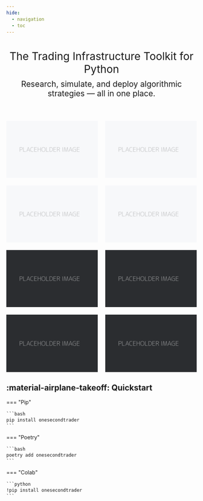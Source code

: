 ```yaml
---
hide:
  - navigation
  - toc
---
```


<h1 style="text-align: center; margin-bottom: 10px; font-weight: normal; color: var(--md-default-fg-color);">
  The Trading Infrastructure Toolkit for Python
</h1>

<p style="text-align: center; font-size: 1.5em; color: var(--md-default-fg-color); margin-top: 0; margin-bottom: 60px;">
  Research, simulate, and deploy algorithmic strategies — all in one place.
</p>


<div class="image-grid-light" style="display: grid; grid-template-columns: 1fr 1fr; grid-template-rows: 1fr 1fr; gap: 20px; margin: 20px 0;">
  <img src="images/placeholder-light.png" alt="Chart 1" style="width: 100%; height: auto;">
  <img src="images/placeholder-light.png" alt="Chart 2" style="width: 100%; height: auto;">
  <img src="images/placeholder-light.png" alt="Chart 3" style="width: 100%; height: auto;">
  <img src="images/placeholder-light.png" alt="Chart 4" style="width: 100%; height: auto;">
</div>

<div class="image-grid-dark" style="display: grid; grid-template-columns: 1fr 1fr; grid-template-rows: 1fr 1fr; gap: 20px; margin: 20px 0;">
  <img src="images/placeholder-dark.png" alt="Chart 1" style="width: 100%; height: auto;">
  <img src="images/placeholder-dark.png" alt="Chart 2" style="width: 100%; height: auto;">
  <img src="images/placeholder-dark.png" alt="Chart 3" style="width: 100%; height: auto;">
  <img src="images/placeholder-dark.png" alt="Chart 4" style="width: 100%; height: auto;">
</div>

## :material-airplane-takeoff: Quick**start**

=== "Pip"

    ```bash
    pip install onesecondtrader
    ```

=== "Poetry"

    ```bash
    poetry add onesecondtrader
    ```

=== "Colab"

    ```python
    !pip install onesecondtrader
    ```
